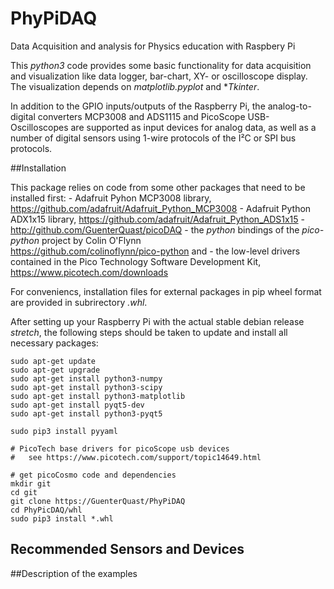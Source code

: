# PhyPiDAQ

Data Acquisition and analysis for Physics education with Raspbery Pi

This *python3*  code provides some basic functionality for data acquisition
and  visualization like data logger, bar-chart, XY- or oscilloscope display. The
visualization depends on *matplotlib.pyplot* and **Tkinter*.

In addition to the GPIO inputs/outputs of the Raspberry Pi, the analog-to-digital
converters MCP3008 and ADS1115 and PicoScope USB-Oscilloscopes are 
supported as input devices for analog data, as well as a number of digital
sensors using 1-wire protocols of the  I²C or SPI bus protocols. 

##Installation

This package relies on code from some other packages that need to be installed first:
    - Adafruit Pyhon MCP3008 library, <https://github.com/adafruit/Adafruit_Python_MCP3008>
    - Adafruit Python ADX1x15 library, <https://github.com/adafruit/Adafruit_Python_ADS1x15>
    - http://github.com/GuenterQuast/picoDAQ
    - the  *python* bindings of the *pico-python* project by Colin O'Flynn  
       <https://github.com/colinoflynn/pico-python> and
    - the low-level drivers contained in the Pico Technology Software Development Kit,
      <https://www.picotech.com/downloads>

For conveniencs, installation files for external packages in pip wheel format are provided 
in subrirectory *.whl*.

After setting up your Raspberry Pi with the actual
stable debian release *stretch*, the following steps should be taken to update and install all necessary packages:

```
sudo apt-get update
sudo apt-get upgrade
sudo apt-get install python3-numpy
sudo apt-get install python3-scipy
sudo apt-get install python3-matplotlib
sudo apt-get install pyqt5-dev
sudo apt-get install python3-pyqt5

sudo pip3 install pyyaml

# PicoTech base drivers for picoScope usb devices
#   see https://www.picotech.com/support/topic14649.html

# get picoCosmo code and dependencies
mkdir git
cd git
git clone https://GuenterQuast/PhyPiDAQ
cd PhyPicDAQ/whl
sudo pip3 install *.whl
```
## Recommended Sensors and Devices

##Description of the examples
